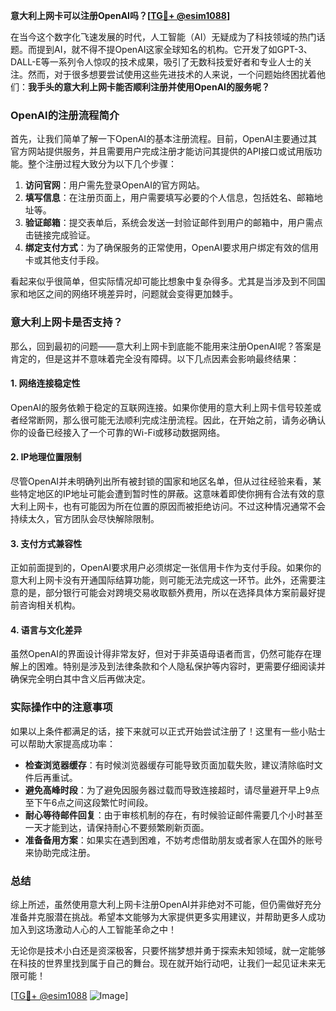 **意大利上网卡可以注册OpenAI吗？[[TG💪+ @esim1088](https://t.me/s/esim1088)]**

在当今这个数字化飞速发展的时代，人工智能（AI）无疑成为了科技领域的热门话题。而提到AI，就不得不提OpenAI这家全球知名的机构。它开发了如GPT-3、DALL-E等一系列令人惊叹的技术成果，吸引了无数科技爱好者和专业人士的关注。然而，对于很多想要尝试使用这些先进技术的人来说，一个问题始终困扰着他们：**我手头的意大利上网卡能否顺利注册并使用OpenAI的服务呢？**

### OpenAI的注册流程简介

首先，让我们简单了解一下OpenAI的基本注册流程。目前，OpenAI主要通过其官方网站提供服务，并且需要用户完成注册才能访问其提供的API接口或试用版功能。整个注册过程大致分为以下几个步骤：

1. **访问官网**：用户需先登录OpenAI的官方网站。
2. **填写信息**：在注册页面上，用户需要填写必要的个人信息，包括姓名、邮箱地址等。
3. **验证邮箱**：提交表单后，系统会发送一封验证邮件到用户的邮箱中，用户需点击链接完成验证。
4. **绑定支付方式**：为了确保服务的正常使用，OpenAI要求用户绑定有效的信用卡或其他支付手段。

看起来似乎很简单，但实际情况却可能比想象中复杂得多。尤其是当涉及到不同国家和地区之间的网络环境差异时，问题就会变得更加棘手。

### 意大利上网卡是否支持？

那么，回到最初的问题——意大利上网卡到底能不能用来注册OpenAI呢？答案是肯定的，但是这并不意味着完全没有障碍。以下几点因素会影响最终结果：

#### 1. 网络连接稳定性
OpenAI的服务依赖于稳定的互联网连接。如果你使用的意大利上网卡信号较差或者经常断网，那么很可能无法顺利完成注册流程。因此，在开始之前，请务必确认你的设备已经接入了一个可靠的Wi-Fi或移动数据网络。

#### 2. IP地理位置限制
尽管OpenAI并未明确列出所有被封锁的国家和地区名单，但从过往经验来看，某些特定地区的IP地址可能会遭到暂时性的屏蔽。这意味着即使你拥有合法有效的意大利上网卡，也有可能因为所在位置的原因而被拒绝访问。不过这种情况通常不会持续太久，官方团队会尽快解除限制。

#### 3. 支付方式兼容性
正如前面提到的，OpenAI要求用户必须绑定一张信用卡作为支付手段。如果你的意大利上网卡没有开通国际结算功能，则可能无法完成这一环节。此外，还需要注意的是，部分银行可能会对跨境交易收取额外费用，所以在选择具体方案前最好提前咨询相关机构。

#### 4. 语言与文化差异
虽然OpenAI的界面设计得非常友好，但对于非英语母语者而言，仍然可能存在理解上的困难。特别是涉及到法律条款和个人隐私保护等内容时，更需要仔细阅读并确保完全明白其中含义后再做决定。

### 实际操作中的注意事项

如果以上条件都满足的话，接下来就可以正式开始尝试注册了！这里有一些小贴士可以帮助大家提高成功率：

- **检查浏览器缓存**：有时候浏览器缓存可能导致页面加载失败，建议清除临时文件后再重试。
- **避免高峰时段**：为了避免因服务器过载而导致连接超时，请尽量避开早上9点至下午6点之间这段繁忙时间段。
- **耐心等待邮件回复**：由于审核机制的存在，有时候验证邮件需要几个小时甚至一天才能到达，请保持耐心不要频繁刷新页面。
- **准备备用方案**：如果实在遇到困难，不妨考虑借助朋友或者家人在国外的账号来协助完成注册。

### 总结

综上所述，虽然使用意大利上网卡注册OpenAI并非绝对不可能，但仍需做好充分准备并克服潜在挑战。希望本文能够为大家提供更多实用建议，并帮助更多人成功加入到这场激动人心的人工智能革命之中！

无论你是技术小白还是资深极客，只要怀揣梦想并勇于探索未知领域，就一定能够在科技的世界里找到属于自己的舞台。现在就开始行动吧，让我们一起见证未来无限可能！

[[TG💪+ @esim1088](https://t.me/s/esim1088) ![Image](https://i.postimg.cc/4NQfJmqS/Snipaste-2025-05-13-00-14-12.png)]